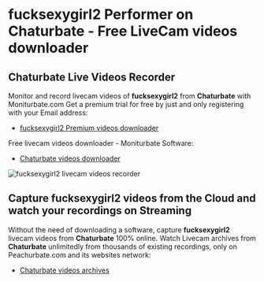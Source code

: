 # fucksexygirl2 Performer on Chaturbate - Free LiveCam videos downloader

## Chaturbate Live Videos Recorder

Monitor and record livecam videos of **fucksexygirl2** from **Chaturbate** with Moniturbate.com
Get a premium trial for free by just and only registering with your Email address:
* [fucksexygirl2 Premium videos downloader](https://moniturbate.com/request-demo-licence-key.html)

Free livecam videos downloader - Moniturbate Software:
* [Chaturbate videos downloader](https://moniturbate.com/moniturbate-download-software.html)

![fucksexygirl2 livecam videos recorder](https://peachurnet.com/templates/moniturbate-software.png)


## Capture fucksexygirl2 videos from the Cloud and watch your recordings on Streaming

Without the need of downloading a software, capture **fucksexygirl2** livecam videos from **Chaturbate** 100% online.
Watch Livecam archives from **Chaturbate** unlimitedly from thousands of existing recordings, only on Peachurbate.com and its websites network:
* [Chaturbate videos archives](https://peachurnet.com/)